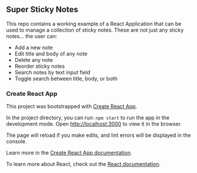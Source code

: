 ## Super Sticky Notes
This repo contains a working example of a React Application that can be used to manage a collection of sticky notes. These are not just any sticky notes... the user can:
- Add a new note
- Edit title and body of any note
- Delete any note
- Reorder sticky notes
- Search notes by text input field
- Toggle search between title, body, or both

### Create React App
This project was bootstrapped with [Create React App](https://github.com/facebook/create-react-app).

In the project directory, you can run: `npm start` to run the app in the development mode. Open [http://localhost:3000](http://localhost:3000) to view it in the browser.

The page will reload if you make edits, and lint errors will be displayed in the console.

Learn more in the [Create React App documentation](https://facebook.github.io/create-react-app/docs/getting-started).

To learn more about React, check out the [React documentation](https://reactjs.org/).

